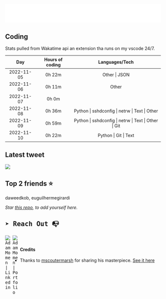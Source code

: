 
![test image size](/assets/welcome_message.gif)

## Coding
Stats pulled from Wakatime api an extension tha runs on my vscode 24/7.

|Day|Hours of coding|Languages/Tech|
|:-:|:-:|:-:|
|2022-11-05|0h 22m|Other &#124; JSON|
|2022-11-06|0h 11m|Other|
|2022-11-07|0h 0m||
|2022-11-08|0h 36m|Python &#124; sshdconfig &#124; netrw &#124; Text &#124; Other|
|2022-11-09|0h 59m|Python &#124; sshdconfig &#124; netrw &#124; Text &#124; Other &#124; Git|
|2022-11-10|0h 22m|Python &#124; Git &#124; Text|

## Latest tweet
[<img src="<tweet-image-url>" width="400">](<tweet-url>)

## Top 2 friends ⭐️
daweedkob, euguilhermegirardi

*Star [this repo](https://github.com/AdamMomen/AdamMomen), to add yourself here.*


<samp>

## ➤ Reach Out :mailbox_with_no_mail:

>
  <a href="https://www.linkedin.com/in/adam-momen-99596275/">
     <img align="left" alt="Adam Momen | Linkedin" width="24px" src="./assets/Linkedin.svg" />
   </a>

   <a href="https://adammomen.com/">
     <img align="left" alt="Adam Momen | Portfolio" width="24px" src="./assets/web.svg" />
   </a>

</samp>

<br>

#### Credits
* Thanks to [mscoutermarsh](https://github.com/mscoutermarsh) for sharing his masterpiece. [See it here](https://github.com/mscoutermarsh/mscoutermarsh)